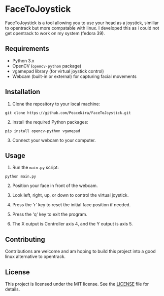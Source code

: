 # FaceToJoystick

FaceToJoystick is a tool allowing you to use your head as a joystick, similiar to opentrack but more compatable with linux. I developed this as i could not get opentrack to work on my system (fedora 39).

## Requirements

- Python 3.x
- OpenCV (`opencv-python` package)
- vgamepad library (for virtual joystick control)
- Webcam (built-in or external) for capturing facial movements

## Installation

1. Clone the repository to your local machine:

```
git clone https://github.com/PeaceNira/FaceToJoystick.git
```

2. Install the required Python packages:

```
pip install opencv-python vgamepad
```

3. Connect your webcam to your computer.

## Usage

1. Run the `main.py` script:

```
python main.py
```

2. Position your face in front of the webcam.

3. Look left, right, up, or down to control the virtual joystick.

4. Press the 'r' key to reset the initial face position if needed.

5. Press the 'q' key to exit the program.

6. The X output is Controller axis 4, and the Y output is axis 5.

## Contributing

Contributions are welcome and am hoping to build this project into a good linux alternative to opentrack. 

## License

This project is licensed under the MIT license. See the [LICENSE](LICENSE) file for details.
